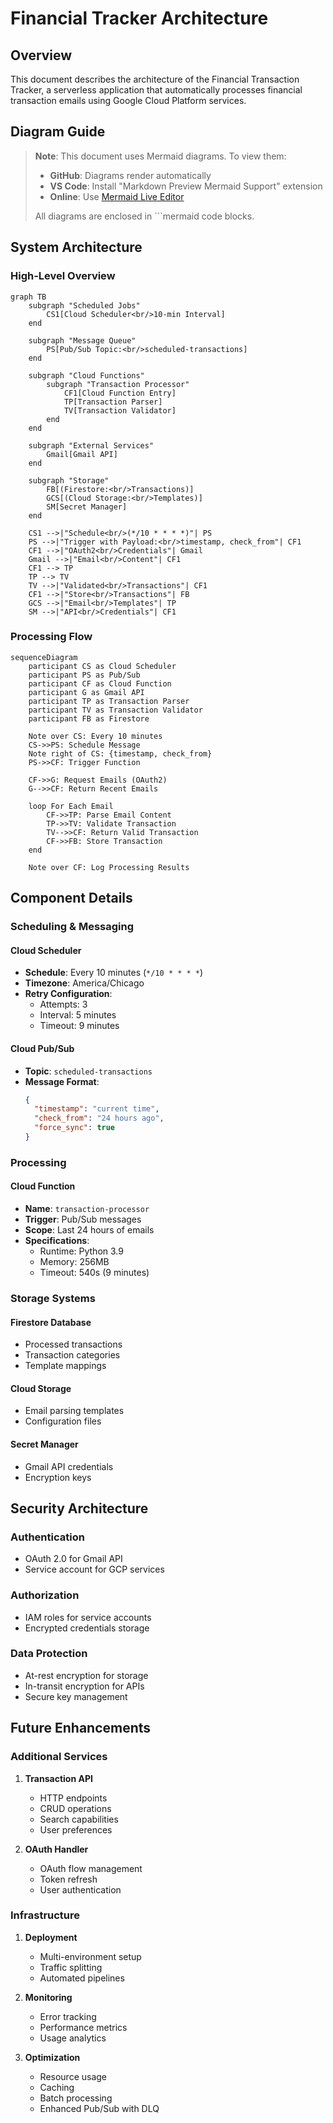 # Financial Tracker Architecture

## Overview

This document describes the architecture of the Financial Transaction Tracker, a serverless application that automatically processes financial transaction emails using Google Cloud Platform services.

## Diagram Guide

> **Note**: This document uses Mermaid diagrams. To view them:
> - **GitHub**: Diagrams render automatically
> - **VS Code**: Install "Markdown Preview Mermaid Support" extension
> - **Online**: Use [Mermaid Live Editor](https://mermaid.live)
>
> All diagrams are enclosed in ```mermaid code blocks.

## System Architecture

### High-Level Overview

```mermaid
graph TB
    subgraph "Scheduled Jobs"
        CS1[Cloud Scheduler<br/>10-min Interval]
    end

    subgraph "Message Queue"
        PS[Pub/Sub Topic:<br/>scheduled-transactions]
    end

    subgraph "Cloud Functions"
        subgraph "Transaction Processor"
            CF1[Cloud Function Entry]
            TP[Transaction Parser]
            TV[Transaction Validator]
        end
    end

    subgraph "External Services"
        Gmail[Gmail API]
    end

    subgraph "Storage"
        FB[(Firestore:<br/>Transactions)]
        GCS[(Cloud Storage:<br/>Templates)]
        SM[Secret Manager]
    end

    CS1 -->|"Schedule<br/>(*/10 * * * *)"| PS
    PS -->|"Trigger with Payload:<br/>timestamp, check_from"| CF1
    CF1 -->|"OAuth2<br/>Credentials"| Gmail
    Gmail -->|"Email<br/>Content"| CF1
    CF1 --> TP
    TP --> TV
    TV -->|"Validated<br/>Transactions"| CF1
    CF1 -->|"Store<br/>Transactions"| FB
    GCS -->|"Email<br/>Templates"| TP
    SM -->|"API<br/>Credentials"| CF1
```

### Processing Flow

```mermaid
sequenceDiagram
    participant CS as Cloud Scheduler
    participant PS as Pub/Sub
    participant CF as Cloud Function
    participant G as Gmail API
    participant TP as Transaction Parser
    participant TV as Transaction Validator
    participant FB as Firestore

    Note over CS: Every 10 minutes
    CS->>PS: Schedule Message
    Note right of CS: {timestamp, check_from}
    PS->>CF: Trigger Function
    
    CF->>G: Request Emails (OAuth2)
    G-->>CF: Return Recent Emails
    
    loop For Each Email
        CF->>TP: Parse Email Content
        TP->>TV: Validate Transaction
        TV-->>CF: Return Valid Transaction
        CF->>FB: Store Transaction
    end
    
    Note over CF: Log Processing Results
```

## Component Details

### Scheduling & Messaging

#### Cloud Scheduler
- **Schedule**: Every 10 minutes (`*/10 * * * *`)
- **Timezone**: America/Chicago
- **Retry Configuration**:
  - Attempts: 3
  - Interval: 5 minutes
  - Timeout: 9 minutes

#### Cloud Pub/Sub
- **Topic**: `scheduled-transactions`
- **Message Format**:
  ```json
  {
    "timestamp": "current time",
    "check_from": "24 hours ago",
    "force_sync": true
  }
  ```

### Processing

#### Cloud Function
- **Name**: `transaction-processor`
- **Trigger**: Pub/Sub messages
- **Scope**: Last 24 hours of emails
- **Specifications**:
  - Runtime: Python 3.9
  - Memory: 256MB
  - Timeout: 540s (9 minutes)

### Storage Systems

#### Firestore Database
- Processed transactions
- Transaction categories
- Template mappings

#### Cloud Storage
- Email parsing templates
- Configuration files

#### Secret Manager
- Gmail API credentials
- Encryption keys

## Security Architecture

### Authentication
- OAuth 2.0 for Gmail API
- Service account for GCP services

### Authorization
- IAM roles for service accounts
- Encrypted credentials storage

### Data Protection
- At-rest encryption for storage
- In-transit encryption for APIs
- Secure key management

## Future Enhancements

### Additional Services

1. **Transaction API**
   - HTTP endpoints
   - CRUD operations
   - Search capabilities
   - User preferences

2. **OAuth Handler**
   - OAuth flow management
   - Token refresh
   - User authentication

### Infrastructure

1. **Deployment**
   - Multi-environment setup
   - Traffic splitting
   - Automated pipelines

2. **Monitoring**
   - Error tracking
   - Performance metrics
   - Usage analytics

3. **Optimization**
   - Resource usage
   - Caching
   - Batch processing
   - Enhanced Pub/Sub with DLQ 